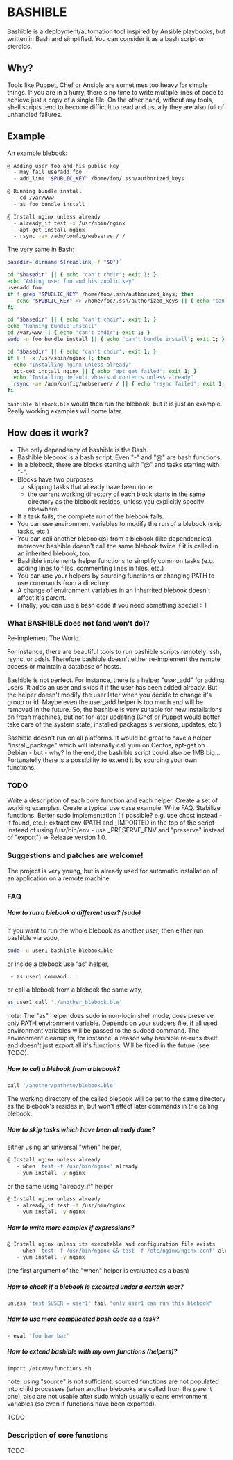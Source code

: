 # BASHIBLE

Bashible is a deployment/automation tool inspired by Ansible playbooks, but written in Bash and simplified. You can consider it as a bash script on steroids.

## Why?

Tools like Puppet, Chef or Ansible are sometimes too heavy for simple things. If you are in a hurry, there's no time to write multiple lines of code to achieve just a copy of a single file. On the other hand, without any tools, shell scripts tend to become difficult to read and usually they are also full of unhandled failures.

## Example

An example blebook:

```bash
@ Adding user foo and his public key
  - may_fail useradd foo
  - add_line "$PUBLIC_KEY" /home/foo/.ssh/authorized_keys

@ Running bundle install
  - cd /var/www
  - as foo bundle install

@ Install nginx unless already
  - already_if test -x /usr/sbin/nginx
  - apt-get install nginx
  - rsync -av /adm/config/webserver/ /
```

The very same in Bash:

```bash
basedir=`dirname $(readlink -f "$0")`

cd "$basedir" || { echo "can't chdir"; exit 1; }
echo "Adding user foo and his public key"
useradd foo
if ! grep "$PUBLIC_KEY" /home/foo/.ssh/authorized_keys; then
   echo "$PUBLIC_KEY" >> /home/foo/.ssh/authorized_keys || { echo "can't edit file"; exit 1; }
fi

cd "$basedir" || { echo "can't chdir"; exit 1; }
echo "Running bundle install"
cd /var/www || { echo "can't chdir"; exit 1; }
sudo -u foo bundle install || { echo "can't bundle install"; exit 1; }

cd "$basedir" || { echo "can't chdir"; exit 1; }
if [ ! -x /usr/sbin/nginx ]; then
  echo "Installing nginx unless already"
  apt-get install nginx || { echo "apt get failed"; exit 1; }
  echo "Installing default vhosts.d contents unless already"
  rsync -av /adm/config/webserver/ / || { echo "rsync failed"; exit 1; }
fi
```

`bashible blebook.ble` would then run the blebook, but it is just an example. Really working examples will come later.


## How does it work?

  - The only dependency of bashible is the Bash.
  - Bashible blebook is a bash script. Even "-" and "@" are bash functions.
  - In a blebook, there are blocks starting with "@" and tasks starting with "-".
  - Blocks have two purposes:
       - skipping tasks that already have been done
       - the current working directory of each block starts in the same directory as the blebook resides, unless you explicitly specify elsewhere
  - If a task fails, the complete run of the blebook fails.
  - You can use environment variables to modify the run of a blebook (skip tasks, etc.)
  - You can call another blebook(s) from a blebook (like dependencies), moreover bashible doesn't call the same blebook twice if it is called in an inherited blebook, too.
  - Bashible implements helper functions to simplify common tasks (e.g. adding lines to files, commenting lines in files, etc.)
  - You can use your helpers by sourcing functions or changing PATH to use commands from a directory.
  - A change of environment variables in an inherrited blebook doesn't affect it's parent.
  - Finally, you can use a bash code if you need something special :-)


### What BASHIBLE does not (and won't do)?

Re-implement The World. 

For instance, there are beautiful tools to run bashible scripts remotely: ssh, rsync, or pdsh. Therefore bashible doesn't either re-implement the remote access or maintain a database of hosts.

Bashible is not perfect. For instance, there is a helper "user_add" for adding users. It adds an user and skips it if the user has been added already. But the helper doesn't modify the user later when you decide to change it's group or id. Maybe even the user_add helper is too much and will be removed in the future. So, the bashible is very suitable for new installations on fresh machines, but not for later updating (Chef or Puppet would better take care of the system state; installed packages's versions, updates, etc.)

Bashible doesn't run on all platforms. It would be great to have a helper "install_package" which will internally call yum on Centos, apt-get on Debian - but - why? In the end, the bashible script could also be 1MB big... Fortunatelly there is a possibility to extend it by sourcing your own functions.

### TODO

Write a description of each core function and each helper. Create a set of working examples. Create a typical use case example. Write FAQ. Stabilize functions. Better sudo implementation (if possible? e.g. use chpst instead - if found, etc.); extract env (PATH and _IMPORTED in the top of the script instead of using /usr/bin/env - use _PRESERVE_ENV and "preserve" instead of "export")
 => Release version 1.0.

### Suggestions and patches are welcome!

The project is very young, but is already used for automatic installation of an application on a remote machine. 

### FAQ

##### How to run a blebook a different user? (sudo)
If you want to run the whole blebook as another user, then either run bashible via sudo, 
```bash
sudo -u user1 bashible blebook.ble
``` 
or inside a blebook use "as" helper, 
```bash
 - as user1 command... 
```
or call a blebook from a blebook the same way,
```bash
as user1 call './another_blebook.ble'
```

note: The "as" helper does sudo in non-login shell mode, does preserve only PATH environment variable. 
      Depends on your sudoers file, if all used environment variables will be passed to the sudoed command. The environment cleanup is, for instance, a reason why bashible re-runs itself and doesn't just export all it's functions.
      Will be fixed in the future (see TODO).

##### How to call a blebook from a blebook?

```bash
call '/another/path/to/blebook.ble'
```
The working directory of the called blebook will be set to the same directory as the blebook's resides in, but won't affect later commands in the calling blebook.

##### How to skip tasks which have been already done?

either using an universal "when" helper,

```bash
@ Install nginx unless already
   - when 'test -f /usr/bin/nginx' already
   - yum install -y nginx
```
or the same using "already_if" helper

```bash
@ Install nginx unless already
   - already_if test -f /usr/bin/nginx
   - yum install -y nginx
```

##### How to write more complex if expressions?

```bash
@ Install nginx unless its executable and configuration file exists
   - when 'test -f /usr/bin/nginx && test -f /etc/nginx/nginx.conf' already
   - yum install -y nginx
```
(the first argument of the "when" helper is evaluated as a bash)

##### How to check if a blebook is executed under a certain user?

```bash
unless 'test $USER = user1' fail "only user1 can run this blebook"
```

##### How to use more complicated bash code as a task?
```bash
- eval 'foo bar baz'
```

##### How to extend bashible with my own functions (helpers)?
```bash
import /etc/my/functions.sh
```
note: using "source" is not sufficient; sourced functions are not populated into child processes (when another blebooks are called from the parent one), also are not usable after sudo which usually cleans environment variables (so even if functions have been exported).

TODO

### Description of core functions

TODO
